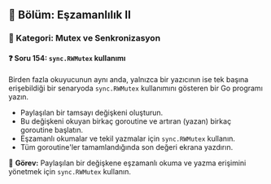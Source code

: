 ## 📘 Bölüm: Eşzamanlılık II  
### 🔹 Kategori: Mutex ve Senkronizasyon  
#### ❓ Soru 154: `sync.RWMutex` kullanımı

Birden fazla okuyucunun aynı anda, yalnızca bir yazıcının ise tek başına erişebildiği bir senaryoda `sync.RWMutex` kullanımını gösteren bir Go programı yazın.

- Paylaşılan bir tamsayı değişkeni oluşturun.
- Bu değişkeni okuyan birkaç goroutine ve artıran (yazan) birkaç goroutine başlatın.
- Eşzamanlı okumalar ve tekil yazmalar için `sync.RWMutex` kullanın.
- Tüm goroutine'ler tamamlandığında son değeri ekrana yazdırın.

🔧 **Görev:** Paylaşılan bir değişkene eşzamanlı okuma ve yazma erişimini yönetmek için `sync.RWMutex` kullanın.
